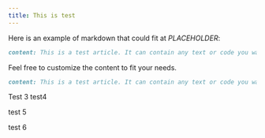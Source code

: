 ```yaml
---
title: This is test
---
```

Here is an example of markdown that could fit at $PLACEHOLDER$:

```markdown
content: This is a test article. It can contain any text or code you want to include.
```

Feel free to customize the content to fit your needs.

```markdown
content: This is a test article. It can contain any text or code you want to include.
```

Test 3
test4

test 5

test 6